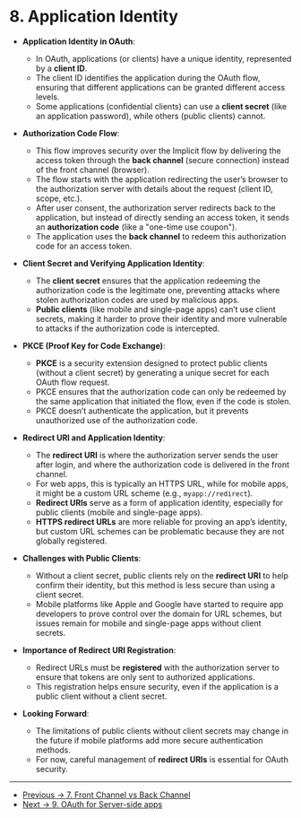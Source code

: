 # 8. Application Identity

- **Application Identity in OAuth**:

  - In OAuth, applications (or clients) have a unique identity, represented by a **client ID**.
  - The client ID identifies the application during the OAuth flow, ensuring that different applications can be granted different access levels.
  - Some applications (confidential clients) can use a **client secret** (like an application password), while others (public clients) cannot.

- **Authorization Code Flow**:

  - This flow improves security over the Implicit flow by delivering the access token through the **back channel** (secure connection) instead of the front channel (browser).
  - The flow starts with the application redirecting the user’s browser to the authorization server with details about the request (client ID, scope, etc.).
  - After user consent, the authorization server redirects back to the application, but instead of directly sending an access token, it sends an **authorization code** (like a "one-time use coupon").
  - The application uses the **back channel** to redeem this authorization code for an access token.

- **Client Secret and Verifying Application Identity**:

  - The **client secret** ensures that the application redeeming the authorization code is the legitimate one, preventing attacks where stolen authorization codes are used by malicious apps.
  - **Public clients** (like mobile and single-page apps) can’t use client secrets, making it harder to prove their identity and more vulnerable to attacks if the authorization code is intercepted.

- **PKCE (Proof Key for Code Exchange)**:

  - **PKCE** is a security extension designed to protect public clients (without a client secret) by generating a unique secret for each OAuth flow request.
  - PKCE ensures that the authorization code can only be redeemed by the same application that initiated the flow, even if the code is stolen.
  - PKCE doesn’t authenticate the application, but it prevents unauthorized use of the authorization code.

- **Redirect URI and Application Identity**:
  - The **redirect URI** is where the authorization server sends the user after login, and where the authorization code is delivered in the front channel.
  - For web apps, this is typically an HTTPS URL, while for mobile apps, it might be a custom URL scheme (e.g., `myapp://redirect`).
  - **Redirect URIs** serve as a form of application identity, especially for public clients (mobile and single-page apps).
  - **HTTPS redirect URLs** are more reliable for proving an app’s identity, but custom URL schemes can be problematic because they are not globally registered.
- **Challenges with Public Clients**:

  - Without a client secret, public clients rely on the **redirect URI** to help confirm their identity, but this method is less secure than using a client secret.
  - Mobile platforms like Apple and Google have started to require app developers to prove control over the domain for URL schemes, but issues remain for mobile and single-page apps without client secrets.

- **Importance of Redirect URI Registration**:

  - Redirect URLs must be **registered** with the authorization server to ensure that tokens are only sent to authorized applications.
  - This registration helps ensure security, even if the application is a public client without a client secret.

- **Looking Forward**:
  - The limitations of public clients without client secrets may change in the future if mobile platforms add more secure authentication methods.
  - For now, careful management of **redirect URIs** is essential for OAuth security.

<hr>

- [Previous -> 7. Front Channel vs Back Channel](07.%20Front%20channel%20vs%20Back%20channel.md)
- [Next -> 9. OAuth for Server-side apps](09.%20OAuth%20for%20Server-side%20apps.md)

